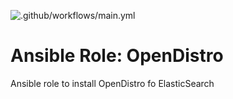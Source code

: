 ![.github/workflows/main.yml](https://github.com/vitkhab/opendistro/workflows/.github/workflows/main.yml/badge.svg?branch=main)

# Ansible Role: OpenDistro

Ansible role to install OpenDistro fo ElasticSearch
